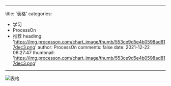 
---
title: '表格'
categories: 
 - 学习
 - ProcessOn
 - 推荐
headimg: 'https://img.processon.com/chart_image/thumb/553ce9d5e4b0598ad817dec3.png'
author: ProcessOn
comments: false
date: 2021-12-22 06:27:47
thumbnail: 'https://img.processon.com/chart_image/thumb/553ce9d5e4b0598ad817dec3.png'
---

<div>   
<img class="thumb" alt="表格" src="https://img.processon.com/chart_image/thumb/553ce9d5e4b0598ad817dec3.png" referrerpolicy="no-referrer">
<p></p>  
</div>
            